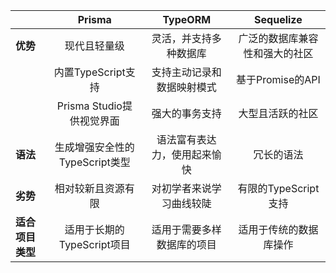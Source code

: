 

|                  |             Prisma             |           TypeORM            |           Sequelize            |
| ---------------- | :----------------------------: | :--------------------------: | :----------------------------: |
| **优势**         |          现代且轻量级          |    灵活，并支持多种数据库    | 广泛的数据库兼容性和强大的社区 |
|                  |       内置TypeScript支持       |  支持主动记录和数据映射模式  |        基于Promise的API        |
|                  |   Prisma Studio提供视觉界面    |        强大的事务支持        |        大型且活跃的社区        |
| **语法**         | 生成增强安全性的TypeScript类型 | 语法富有表达力，使用起来愉快 |           冗长的语法           |
| **劣势**         |       相对较新且资源有限       |   对初学者来说学习曲线较陡   |      有限的TypeScript支持      |
| **适合项目类型** |   适用于长期的TypeScript项目   |  适用于需要多样数据库的项目  |     适用于传统的数据库操作     |

